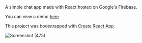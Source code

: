 A simple chat app made with React hosted on Google's Firebase.

You can view a demo [here](https://worldchat-e09fc.firebaseapp.com/)

This project was bootstrapped with [Create React App](https://github.com/facebook/create-react-app).

![Screenshot (475)](https://github.com/TsokasGit/WorldChat/assets/43913088/1d5c20ca-36fb-47ff-8c5b-aaf08ee0cd56)

